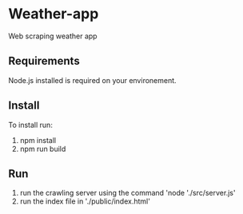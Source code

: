 # Weather-app
Web scraping weather app

## Requirements
Node.js installed is required on your environement.

## Install
To install run:
  1. npm install
  2. npm run build

## Run
  1. run the crawling server using the command 'node './src/server.js'
  2. run the index file in './public/index.html'
